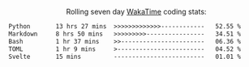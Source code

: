 <p align="center">Rolling seven day <a href="https://wakatime.com/@syrkis"/>WakaTime</a> coding stats:</p>
<!--START_SECTION:waka-->

```txt
Python       13 hrs 27 mins  >>>>>>>>>>>>>------------   52.55 %
Markdown     8 hrs 50 mins   >>>>>>>>>----------------   34.51 %
Bash         1 hr 37 mins    >>-----------------------   06.36 %
TOML         1 hr 9 mins     >------------------------   04.52 %
Svelte       15 mins         -------------------------   01.01 %
```

<!--END_SECTION:waka-->
